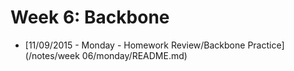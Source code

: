 # Week 6: Backbone

* [11/09/2015 - Monday - Homework Review/Backbone Practice](/notes/week 06/monday/README.md)
